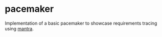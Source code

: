 # pacemaker

Implementation of a basic pacemaker to showcase requirements tracing using [mantra](https://github.com/mhatzl/mantra).



